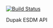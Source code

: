 [![Build Status](https://travis-ci.com/shocktherap/dupak-esdm-api.svg?token=fbqysLjzJZE2r7DRJwnz&branch=master)](https://travis-ci.com/shocktherap/dupak-esdm-api)

Dupak ESDM API